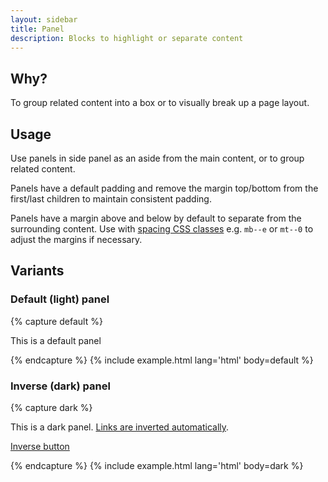```yaml
---
layout: sidebar
title: Panel
description: Blocks to highlight or separate content
---
```


## Why?
To group related content into a box or to visually break up a page layout.

## Usage
Use panels in side panel as an aside from the main content, or to group related content.

Panels have a default padding and remove the margin top/bottom from the first/last children to maintain consistent padding.

Panels have a margin above and below by default to separate from the surrounding content. Use with <a href="{{ site.baseurl }}{% link foundations/spacing.md %}#css-classes">spacing CSS classes</a> e.g. `mb--e` or `mt--0` to adjust the margins if necessary.

## Variants

### Default (light) panel

{% capture default %}
<div class="panel">
    <p>This is a default panel</p>
</div>
{% endcapture %}
{% include example.html lang='html' body=default %}

### Inverse (dark) panel

{% capture dark %}
<div class="panel panel--inverse">
    <p>This is a dark panel. <a href="">Links are inverted automatically</a>.</p>
    <p>
        <a href="#" class="btn btn--inverse">Inverse button</a>
    </p>
</div>
{% endcapture %}
{% include example.html lang='html' body=dark %}
